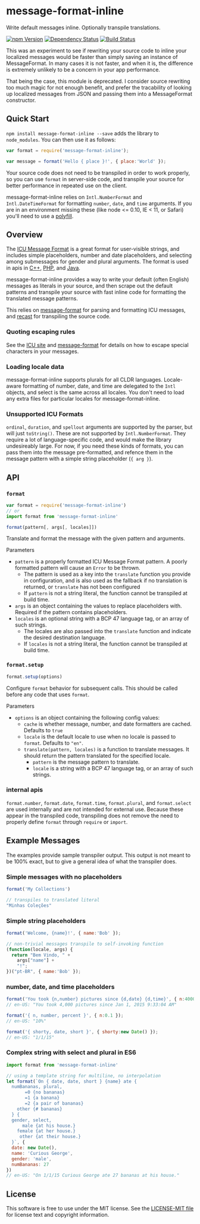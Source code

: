 # message-format-inline

Write default messages inline. Optionally transpile translations.

[![npm Version][npm-image]][npm]
[![Dependency Status][deps-image]][deps]
[![Build Status][build-image]][build]

This was an experiment to see if rewriting your source code to inline your
localized messages would be faster than simply saving an instance of
MessageFormat. In many cases it is not faster, and when it is, the difference
is extremely unlikely to be a concern in your app performance.

That being the case, this module is deprecated. I consider source rewriting too
much magic for not enough benefit, and prefer the tracability of looking up
localized messages from JSON and passing them into a MessageFormat constructor.


Quick Start
-----------

`npm install message-format-inline --save` adds the library to `node_modules`. You can
then use it as follows:

```js
var format = require('message-format-inline');

var message = format('Hello { place }!', { place:'World' });
```

Your source code does not need to be transpiled in order to work properly, so
you can use `format` in server-side code, and transpile your source for better
performance in repeated use on the client.

message-format-inline relies on `Intl.NumberFormat` and `Intl.DateTimeFormat`
for formatting `number`, `date`, and `time` arguments. If you are in an
environment missing these (like node <= 0.10, IE < 11, or Safari) you'll
need to use a [polyfill][intl].


Overview
--------

The [ICU Message Format][icu-message] is a great format for user-visible
strings, and includes simple placeholders, number and date placeholders, and
selecting among submessages for gender and plural arguments. The format is
used in apis in [C++][icu-cpp], [PHP][icu-php], and [Java][icu-java].

message-format-inline provides a way to write your default (often English)
messages as literals in your source, and then scrape out the default patterns
and transpile your source with fast inline code for formatting the translated
message patterns.

This relies on [message-format][message-format] for parsing and formatting ICU
messages, and [recast][recast] for transpiling the source code.

### Quoting escaping rules

See the [ICU site][icu-message] and [message-format][message-format] for
details on how to escape special characters in your messages.

### Loading locale data

message-format-inline supports plurals for all CLDR languages. Locale-aware
formatting of number, date, and time are delegated to the `Intl` objects,
and select is the same across all locales. You don't need to load any extra
files for particular locales for message-format-inline.

### Unsupported ICU Formats

`ordinal`, `duration`, and `spellout` arguments are supported by the parser,
but will just `toString()`. These are not supported by `Intl.NumberFormat`.
They require a lot of language-specific code, and would make the library
undesireably large. For now, if you need these kinds of formats, you can pass
them into the message pre-formatted, and refence them in the message pattern
with a simple string placeholder (`{ arg }`).


API
---

### `format`

```js
var format = require('message-format-inline')
// or
import format from 'message-format-inline'

format(pattern[, args[, locales]])
```

Translate and format the message with the given pattern and arguments.

Parameters

- `pattern` is a properly formatted ICU Message Format pattern. A poorly formatted pattern will cause an `Error` to be thrown.
    - The pattern is used as a key into the `translate` function you provide in configuration, and is also used as the fallback if no translation is returned, or `translate` has not been configured
    - If `pattern` is not a string literal, the function cannot be transpiled at build time.
- `args` is an object containing the values to replace placeholders with. Required if the pattern contains placeholders.
- `locales` is an optional string with a BCP 47 language tag, or an array of such strings.
    - The locales are also passed into the `translate` function and indicate the desired destination language.
    - If `locales` is not a string literal, the function cannot be transpiled at build time.

### `format.setup`

```js
format.setup(options)
```

Configure `format` behavior for subsequent calls. This should be called before
any code that uses `format`.

Parameters

- `options` is an object containing the following config values:
    - `cache` is whether message, number, and date formatters are cached. Defaults to `true`
    - `locale` is the default locale to use when no locale is passed to `format`. Defaults to `"en"`.
    - `translate(pattern, locales)` is a function to translate messages. It should return the pattern translated for the specified locale.
        - `pattern` is the message pattern to translate.
        - `locale` is a string with a BCP 47 language tag, or an array of such strings.

### internal apis

`format.number`, `format.date`, `format.time`, `format.plural`, and
`format.select` are used internally and are not intended for external use.
Because these appear in the transpiled code, transpiling does not remove the
need to properly define `format` through `require` or `import`.


Example Messages
--------

The examples provide sample transpiler output. This output is not meant to be
100% exact, but to give a general idea of what the transpiler does.

### Simple messages with no placeholders

```js
format('My Collections')

// transpiles to translated literal
"Minhas Coleções"
```

### Simple string placeholders

```js
format('Welcome, {name}!', { name:'Bob' });

// non-trivial messages transpile to self-invoking function
(function(locale, args) {
  return "Bem Vindo, " +
    args["name"] +
    "!";
})("pt-BR", { name:'Bob' });
```

### number, date, and time placeholders

```js
format('You took {n,number} pictures since {d,date} {d,time}', { n:4000, d:new Date() });
// en-US: "You took 4,000 pictures since Jan 1, 2015 9:33:04 AM"

format('{ n, number, percent }', { n:0.1 });
// en-US: "10%"

format('{ shorty, date, short }', { shorty:new Date() });
// en-US: "1/1/15"
```

### Complex string with select and plural in ES6

```js
import format from 'message-format-inline'

// using a template string for multiline, no interpolation
let format(`On { date, date, short } {name} ate {
  numBananas, plural,
       =0 {no bananas}
       =1 {a banana}
       =2 {a pair of bananas}
    other {# bananas}
  } {
  gender, select,
      male {at his house.}
    female {at her house.}
     other {at their house.}
  }`, {
  date: new Date(),
  name: 'Curious George',
  gender: 'male',
  numBananas: 27
})
// en-US: "On 1/1/15 Curious George ate 27 bananas at his house."
```


License
-------

This software is free to use under the MIT license.
See the [LICENSE-MIT file][LICENSE] for license text and copyright information.


[npm]: https://www.npmjs.org/package/message-format-inline
[npm-image]: https://img.shields.io/npm/v/message-format-inline.svg
[deps]: https://david-dm.org/thetalecrafter/message-format-inline
[deps-image]: https://img.shields.io/david/thetalecrafter/message-format-inline.svg
[build]: https://travis-ci.org/thetalecrafter/message-format-inline
[build-image]: https://img.shields.io/travis/thetalecrafter/message-format-inline.svg
[icu-message]: http://userguide.icu-project.org/formatparse/messages
[icu-cpp]: http://icu-project.org/apiref/icu4c/classicu_1_1MessageFormat.html
[icu-php]: http://php.net/manual/en/class.messageformatter.php
[icu-java]: http://icu-project.org/apiref/icu4j/
[intl]: https://github.com/andyearnshaw/Intl.js
[message-format]: https://github.com/thetalecrafter/message-format
[recast]: https://github.com/benjamn/recast
[LICENSE]: https://github.com/thetalecrafter/message-format-inline/blob/master/LICENSE-MIT

